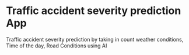 # Traffic accident severity prediction App
 Traffic accident severity prediction by taking in count weather conditions, Time of the day, Road Conditions using AI
